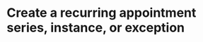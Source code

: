 # Create a recurring appointment series, instance, or exception

<!-- https://docs.microsoft.com/en-us/dynamics365/customer-engagement/developer/create-recurring-appointment-series-instance-exception -->